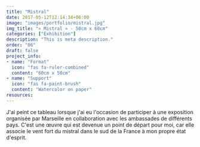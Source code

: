 ```yaml
---
title: "Mistral"
date: 2017-05-12T12:14:34+06:00
image: "images/portfolio/mistral.jpg"
img_title: "« Mistral » - 50cm x 60cm"
categories: ["Exhibition"]
description: "This is meta description."
order: "06"
draft: false
project_info:
- name: "Format"
  icon: "fas fa-ruler-combined"
  content: "60cm x 50cm"
- name: "Support"
  icon: "fas fa-paint-brush"
  content: "Watercolor on paper"
resources:
---
```


J'ai peint ce tableau lorsque j'ai eu l'occasion de participer à une exposition organisée par Marseille en collaboration avec les ambassades de différents pays. C'est une œuvre qui est devenue un point de départ pour moi, car elle associe le vent fort du mistral dans le sud de la France à mon propre état d'esprit.

